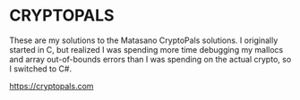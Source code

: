# CRYPTOPALS

These are my solutions to the Matasano CryptoPals solutions.  I originally started in C, but realized I was spending more time debugging my mallocs and array out-of-bounds errors than I was spending on the actual crypto, so I switched to C#.

https://cryptopals.com
